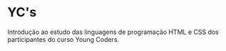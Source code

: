 # YC's
Introdução ao estudo das linguagens de programação HTML e CSS dos participantes do curso Young Coders.
